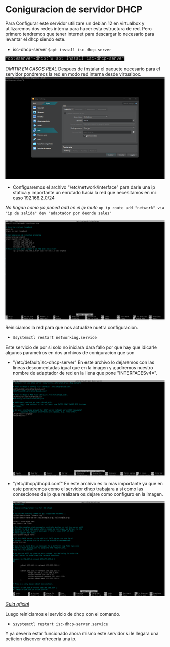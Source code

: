 # Coniguracion de servidor DHCP

Para Configurar este servidor utilizare un debian 12 en virtualbox y utilizaremos dos redes interna para hacer esta estructura de red. Pero primero tendremos que tener internet para descargar lo necesario para levantar el dhcp siendo este.
 - isc-dhcp-server `$apt install isc-dhcp-server`
   
![isc-dhcp-server](../img/isc-dhcp-server.png)

*OMITIR EN CASOS REAL* Despues de instalar el paquete necesario para el servidor pondremos la red en modo red interna desde virtualbox.
![red-interna](../img/poner_red_en_interna.png)

- Configuaremos el archivo "/etc/network/interface" para darle una ip statica y importante un enrutado hacia la red que necesitamos en mi caso 192.168.2.0/24 

*No hagan como yo poned add en el ip route*
`up ip route add "network" via "ip de salida" dev "adaptador por deonde sales"`

![net-dhcp-server](../img/conf-adpatador.png)

Reiniciamos la red para que nos actualize nuetra configuracion. 

- `$systemctl restart networking.service`

Este servicio de por si solo no iniciara dara fallo por que hay que idicarle algunos parametros en dos archivos de coniguracion que son 

 - "/etc/default/isc-dhcp-server" En este archivo lo dejaremos con las lineas descomentadas igual que en la imagen y a;adiremos nuestro nombre de adaptador de red en la liena que pone "INTERFACESv4=".
   
      ![conf1](../img/conf1.png)
   
 - "/etc/dhcp/dhcpd.conf" En este archivo es lo mas importante ya que en este pondremos como el servidor dhcp trabajara a si como las conseciones de ip que realizara os dejare como configuro en la imagen.
   
    ![conf2](../img/conf2.png)

[*Guia oficial*](https://kb.isc.org/docs/isc-dhcp-44-manual-pages-dhcpd)

Luego reiniciamos el servicio de dhcp con el comando.

 - `$systemctl restart isc-dhcp-server.service`
   
Y ya deveria estar funcionado ahora mismo este servidor si le llegara una peticion discover ofreceria una ip.
